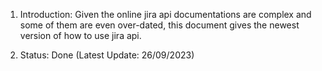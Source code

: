 1. Introduction: Given the online jira api documentations are complex and some of them are even over-dated, this document gives the newest version of how to use jira api.

2. Status: Done (Latest Update: 26/09/2023)
